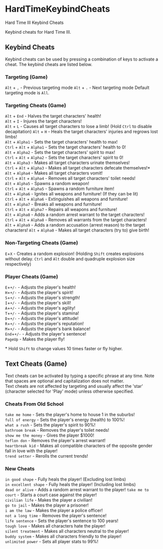 # HardTimeKeybindCheats
Hard Time III Keybind Cheats

Keybind cheats for Hard Time III.

## Keybind Cheats

Keybind cheats can be used by pressing a combination of keys to activate a cheat. The keybind cheats are listed below.

### Targeting (Game)
`Alt` + `,` - Previous targeting mode
`Alt` + `.` - Next targeting mode
Default targeting mode is `All`.

### Targeting Cheats (Game)
`Alt` + `End` - Halves the target characters' health!  
`Alt` + `I` - Injures the target characters!  
`Alt` + `L` - Causes all target characters to lose a limb! (Hold `Ctrl` to disable decapitation)
`Alt` + `H` - Heals the target characters' injuries and regrows lost limbs!  
`Alt` + `Alpha1` - Sets the target characters' health to max!  
`Ctrl` + `Alt` + `Alpha1` - Sets the target characters' health to 0!  
`Alt` + `Alpha2` - Sets the target characters' spirit to max!  
`Ctrl` + `Alt` + `Alpha2` - Sets the target characters' spirit to 0!  
`Alt` + `Alpha3` - Makes all target characters urinate themselves!  
`Ctrl` + `Alt` + `Alpha3` - Makes all target characters defecate themselves!*  
`Alt` + `Alpha4` - Makes all target characters vomit!  
`Ctrl` + `Alt` + `Alpha4` - Removes all target characters' toilet needs!  
`Alt` + `Alpha5` - Spawns a random weapon!  
`Ctrl` + `Alt` + `Alpha5` - Spawns a random furniture item!  
`Alt` + `Alpha6` - Ignites all weapons and furniture! (If they can be lit)  
`Ctrl` + `Alt` + `Alpha6` - Extinguishes all weapons and furniture!  
`Alt` + `Alpha7` - Breaks all weapons and furniture!  
`Ctrl` + `Alt` + `Alpha7` - Repairs all weapons and furniture!  
`Alt` + `Alpha8` - Adds a random arrest warrant to the target characters!  
`Ctrl` + `Alt` + `Alpha8` - Removes all warrants from the target characters!  
`Alt` + `Alpha9` - Adds a random accusation (arrest reason) to the target characters!
`Alt` + `Alpha0` - Makes all target characters (try to) give birth!

### Non-Targeting Cheats (Game)
`E`+`X` - Creates a random explosion! (Holding `Shift` creates explosions without delay. `Ctrl` and `Alt` double and quadruple explosion size respectively)

### Player Cheats (Game)
`E`+`+/-` - Adjusts the player's health!  
`H`+`+/-` - Adjusts the player's spirit!  
`S`+`+/-` - Adjusts the player's strength!  
`I`+`+/-` - Adjusts the player's skill!  
`A`+`+/-` - Adjusts the player's agility!  
`T`+`+/-` - Adjusts the player's stamina!  
`D`+`+/-` - Adjusts the player's attitude!  
`R`+`+/-` - Adjusts the player's reputation!  
`M`+`+/-` - Adjusts the player's bank balance!  
`End`+`+/-` - Adjusts the player's sentence!  
`PageUp` - Makes the player fly!

\* Hold `Shift` to change values 10 times faster or fly higher.

## Text Cheats (Game)

Text cheats can be activated by typing a specific phrase at any time. Note that spaces are optional and capitalization does not matter.  
Text cheats are not affected by targeting and usually affect the 'star' (character selected for 'Play' mode) unless otherwise specified.

### Cheats From Old School
`take me home` - Sets the player's home to house 1 in the suburbs!  
`full of energy` - Sets the player's energy (health) to 100%!  
`what a rush` - Sets the player's spirit to 90%!  
`bathroom break` - Removes the player's toilet needs!  
`show me the money` - Gives the player $1000!  
`teflon don` - Removes the player's arrest warrant!  
`heartbreak kid` - Makes all compatible characters of the opposite gender fall in love with the player!  
`trend setter` - Rerolls the current trends!

### New Cheats
`in good shape` - Fully heals the player! (Excluding lost limbs)  
`in excellent shape` - Fully heals the player! (Including lost limbs)  
`dead or alive` - Adds a random arrest warrant to the player!
`take me to court` - Starts a court case against the player!  
`civilian life` - Makes the player a civilian!  
`go to jail` - Makes the player a prisoner!  
`i am the law` - Makes the player a police officer!  
`not a long time` - Removes the player's sentence!  
`life sentence` - Sets the player's sentence to 100 years!  
`tough love` - Makes all characters hate the player!  
`silent treatment` - Makes all characters neutral to the player!  
`buddy system` - Makes all characters friendly to the player!  
`unlimited power` - Sets all player stats to 99%!